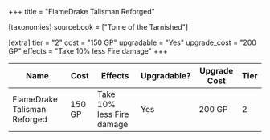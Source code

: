 +++
title = "FlameDrake Talisman Reforged"

[taxonomies]
sourcebook = ["Tome of the Tarnished"]

[extra]
tier = "2"
cost = "150 GP"
upgradable = "Yes"
upgrade_cost = "200 GP"
effects = "Take 10% less Fire damage"
+++

| Name                          | Cost    | Effects                                                                                           | Upgradable? | Upgrade Cost | Tier |
| ----------------------------- | ------- | ----------------------------------------------------------------------------------------------- | ----------- | ------------ | ---- |
| FlameDrake Talisman Reforged | 150 GP | Take 10% less Fire damage | Yes | 200 GP | 2 |
